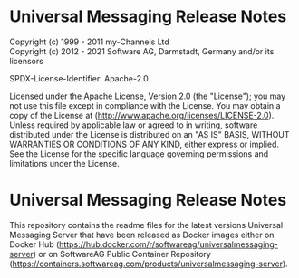 # Universal Messaging Release Notes

 Copyright (c) 1999 - 2011 my-Channels Ltd  
 Copyright (c) 2012 - 2021 Software AG, Darmstadt, Germany and/or its licensors

 SPDX-License-Identifier: Apache-2.0

 Licensed under the Apache License, Version 2.0 (the "License");
 you may not use this file except in compliance with the License.
 You may obtain a copy of the License at (http://www.apache.org/licenses/LICENSE-2.0).
 Unless required by applicable law or agreed to in writing, software
 distributed under the License is distributed on an "AS IS" BASIS,
 WITHOUT WARRANTIES OR CONDITIONS OF ANY KIND, either express or implied.
 See the License for the specific language governing permissions and
 limitations under the License.

Universal Messaging Release Notes
=================================

This repository contains the readme files for the latest versions Universal Messaging Server that have been released as Docker images either on Docker Hub (https://hub.docker.com/r/softwareag/universalmessaging-server) or on SoftwareAG Public Container Repository (https://containers.softwareag.com/products/universalmessaging-server). 
